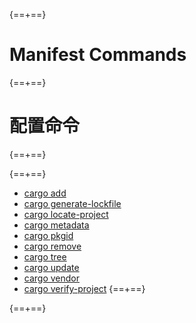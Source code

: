 {==+==}
# Manifest Commands
{==+==}
# 配置命令
{==+==}


{==+==}
* [cargo add](cargo-add.md)
* [cargo generate-lockfile](cargo-generate-lockfile.md)
* [cargo locate-project](cargo-locate-project.md)
* [cargo metadata](cargo-metadata.md)
* [cargo pkgid](cargo-pkgid.md)
* [cargo remove](cargo-remove.md)
* [cargo tree](cargo-tree.md)
* [cargo update](cargo-update.md)
* [cargo vendor](cargo-vendor.md)
* [cargo verify-project](cargo-verify-project.md)
{==+==}

{==+==}